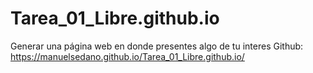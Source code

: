 # Tarea_01_Libre.github.io
Generar una página web en donde presentes algo de tu interes
Github: https://manuelsedano.github.io/Tarea_01_Libre.github.io/
